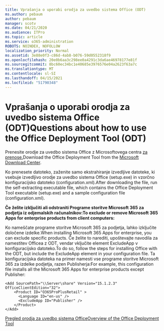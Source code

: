 ```yaml
---
title: Vprašanja o uporabi orodja za uvedbo sistema Office (ODT)
ms.author: pebaum
author: pebaum
manager: scotv
ms.date: 04/21/2020
ms.audience: ITPro
ms.topic: article
ms.service: o365-administration
ROBOTS: NOINDEX, NOFOLLOW
localization_priority: Normal
ms.assetid: 3e88e0f3-c86d-4ab8-b076-59d0552318f9
ms.openlocfilehash: 20e0b6aa3c298ee0a4291c3da6ae46978177e81f
ms.sourcegitcommit: 8bc60ec34bc1e40685e3976576e04a2623f63a7c
ms.translationtype: MT
ms.contentlocale: sl-SI
ms.lasthandoff: 04/15/2021
ms.locfileid: "51790348"
---
```

# <a name="questions-about-how-to-use-the-office-deployment-tool-odt"></a><span data-ttu-id="032f3-102">Vprašanja o uporabi orodja za uvedbo sistema Office (ODT)</span><span class="sxs-lookup"><span data-stu-id="032f3-102">Questions about how to use the Office Deployment Tool (ODT)</span></span>

<span data-ttu-id="032f3-103">Prenesite orodje za uvedbo sistema Office z Microsoftovega centra [za prenose.](https://go.microsoft.com/fwlink/p/?LinkID=626065)</span><span class="sxs-lookup"><span data-stu-id="032f3-103">Download the Office Deployment Tool from the [Microsoft Download Center](https://go.microsoft.com/fwlink/p/?LinkID=626065).</span></span>
  
<span data-ttu-id="032f3-104">Ko prenesete datoteko, zaženite samo ekstrahiranje izvedljive datoteke, ki vsebuje izvedljivo orodje za uvedbo sistema Office (setup.exe) in vzorčno konfiguracijsko datoteko (configuration.xml).</span><span class="sxs-lookup"><span data-stu-id="032f3-104">After downloading the file, run the self-extracting executable file, which contains the Office Deployment Tool executable (setup.exe) and a sample configuration file (configuration.xml).</span></span>
  
 <span data-ttu-id="032f3-105">**Če želite izključiti ali odstraniti Programe storitve Microsoft 365 za podjetja iz odjemalskih računalnikov:**</span><span class="sxs-lookup"><span data-stu-id="032f3-105">**To exclude or remove Microsoft 365 Apps for enterprise products from client computers:**</span></span>
  
<span data-ttu-id="032f3-106">Ko nameščate programe storitve Microsoft 365 za podjetja, lahko izključite določene izdelke.</span><span class="sxs-lookup"><span data-stu-id="032f3-106">When installing Microsoft 365 Apps for enterprise, you can exclude specific products.</span></span> <span data-ttu-id="032f3-107">Če želite to narediti, upoštevajte navodila za namestitev Officea z ODT, vendar vključite element ExcludeApp v konfiguracijsko datoteko.</span><span class="sxs-lookup"><span data-stu-id="032f3-107">To do so, follow the steps for installing Office with the ODT, but include the ExcludeApp element in your configuration file.</span></span> <span data-ttu-id="032f3-108">Ta konfiguracijska datoteka na primer namesti vse programe storitve Microsoft 365 za izdelke podjetja, razen Publisherja:</span><span class="sxs-lookup"><span data-stu-id="032f3-108">For example, this configuration file installs all the Microsoft 365 Apps for enterprise products except Publisher:</span></span>
  
```
<Add SourcePath="\\Server\share" Version="15.1.2.3" OfficeClientEdition="32">
    <Product ID="O365ProPlusRetail" >
      <Language ID="en-us" />
      <ExcludeApp ID="Publisher" />
    </Product>
</Add>
```

[<span data-ttu-id="032f3-109">Pregled orodja za uvedbo sistema Office</span><span class="sxs-lookup"><span data-stu-id="032f3-109">Overview of the Office Deployment Tool</span></span>](https://docs.microsoft.com/deployoffice/overview-office-deployment-tool)
  

